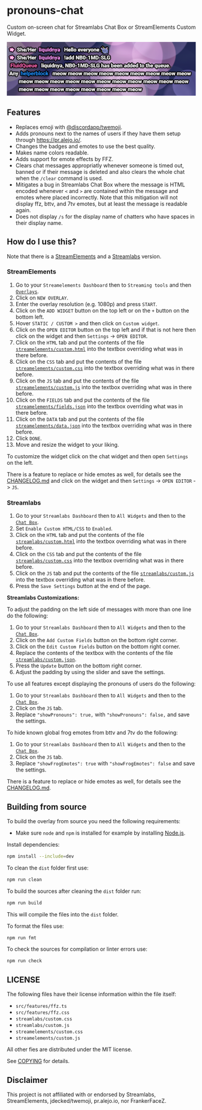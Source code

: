 # pronouns-chat

Custom on-screen chat for Streamlabs Chat Box or StreamElements Custom Widget.

![A screenshot of the chat overlay containing some messages by different users. Pronouns are displayed to the left of the names for some of the users.](docs/screenshot.png)

## Features

- Replaces emoji with [@discordapp/twemoji](https://github.com/discord/twemoji).
- Adds pronouns next to the names of users if they have them setup through <https://pr.alejo.io/>.
- Changes the badges and emotes to use the best quality.
- Makes name colors readable.
- Adds support for emote effects by FFZ.
- Clears chat messages appropriatly whenever someone is timed out, banned or if their message is deleted and also clears the whole chat when the `/clear` command is used.
- Mitigates a bug in Streamlabs Chat Box where the message is HTML encoded whenever `<` and `>` are contained within the message and emotes where placed incorrectly. Note that this mitigation will not display ffz, bttv, and 7tv emotes, but at least the message is readable again.
- Does not display `/s` for the display name of chatters who have spaces in their display name.

## How do I use this?

Note that there is a [StreamElements](#streamelements) and a [Streamlabs](#streamlabs) version.

### StreamElements

1. Go to your `Streamelements Dashboard` then to `Streaming tools` and then [`Overlays`](https://streamelements.com/dashboard/overlays).
2. Click on `NEW OVERLAY`.
3. Enter the overlay resolution (e.g. 1080p) and press `START`.
4. Click on the `ADD WIDGET` button on the top left or on the `+` button on the bottom left.
5. Hover `STATIC / CUSTOM >` and then click on `Custom widget`.
6. Click on the `OPEN EDITOR` button on the top left and if that is not here then click on the widget and then `Settings` -> `OPEN EDITOR`.
7. Click on the `HTML` tab and put the contents of the file [`streamelements/custom.html`](streamelements/custom.html) into the textbox overriding what was in there before.
8. Click on the `CSS` tab and put the contents of the file [`streamelements/custom.css`](streamelements/custom.css) into the textbox overriding what was in there before.
9. Click on the `JS` tab and put the contents of the file [`streamelements/custom.js`](streamelements/custom.js) into the textbox overriding what was in there before.
10. Click on the `FIELDS` tab and put the contents of the file [`streamelements/fields.json`](streamelements/fields.json) into the textbox overriding what was in there before.
11. Click on the `DATA` tab and put the contents of the file [`streamelements/data.json`](streamelements/data.json) into the textbox overriding what was in there before.
12. Click `DONE`.
13. Move and resize the widget to your liking.

To customize the widget click on the chat widget and then open `Settings` on the left.

There is a feature to replace or hide emotes as well, for details see the [CHANGELOG.md](CHANGELOG.md) and click on the widget and then `Settings` -> `OPEN EDITOR` -> `JS`.

### Streamlabs

1. Go to your `Streamlabs Dashboard` then to `All Widgets` and then to the [`Chat Box`](https://streamlabs.com/dashboard#/chatbox).
2. Set `Enable Custom HTML/CSS` to `Enabled`.
3. Click on the `HTML` tab and put the contents of the file [`streamlabs/custom.html`](streamlabs/custom.html) into the textbox overriding what was in there before.
4. Click on the `CSS` tab and put the contents of the file [`streamlabs/custom.css`](streamlabs/custom.css) into the textbox overriding what was in there before.
5. Click on the `JS` tab and put the contents of the file [`streamlabs/custom.js`](streamlabs/custom.js) into the textbox overriding what was in there before.
6. Press the `Save Settings` button at the end of the page.

**Streamlabs Customizations:**

To adjust the padding on the left side of messages with more than one line do the following:

1. Go to your `Streamlabs Dashboard` then to `All Widgets` and then to the [`Chat Box`](https://streamlabs.com/dashboard#/chatbox).
2. Click on the `Add Custom Fields` button on the bottom right corner.
3. Click on the `Edit Custom Fields` button on the bottom right corner.
4. Replace the contents of the textbox with the contents of the file [`streamlabs/custom.json`](streamlabs/custom.json).
5. Press the `Update` button on the bottom right corner.
6. Adjust the padding by using the slider and save the settings.

To use all features except displaying the pronouns of users do the following:

1. Go to your `Streamlabs Dashboard` then to `All Widgets` and then to the [`Chat Box`](https://streamlabs.com/dashboard#/chatbox).
2. Click on the `JS` tab.
3. Replace `"showPronouns": true,` with `"showPronouns": false,` and save the settings.

To hide known global frog emotes from bttv and 7tv do the following:

1. Go to your `Streamlabs Dashboard` then to `All Widgets` and then to the [`Chat Box`](https://streamlabs.com/dashboard#/chatbox).
2. Click on the `JS` tab.
3. Replace `"showFrogEmotes": true` with `"showFrogEmotes": false` and save the settings.

There is a feature to replace or hide emotes as well, for details see the [CHANGELOG.md](CHANGELOG.md).

## Building from source

To build the overlay from source you need the following requirements:

- Make sure `node` and `npm` is installed for example by installing [Node.js](https://nodejs.org/en).

Install dependencies:

```sh
npm install --include=dev
```

To clean the `dist` folder first use:

```sh
npm run clean
```

To build the sources after cleaning the `dist` folder run:

```sh
npm run build
```

This will compile the files into the `dist` folder.

To format the files use:

```sh
npm run fmt
```

To check the sources for compilation or linter errors use:

```sh
npm run check
```

## LICENSE

The following files have their license information within the file itself:

- `src/features/ffz.ts`
- `src/features/ffz.css`
- `streamlabs/custom.css`
- `streamlabs/custom.js`
- `streamelements/custom.css`
- `streamelements/custom.js`

All other fies are distributed under the MIT license.

See [COPYING](COPYING) for details.

## Disclaimer

This project is not affiliated with or endorsed by Streamlabs, StreamElements, jdecked/twemoji, pr.alejo.io, nor FrankerFaceZ.
